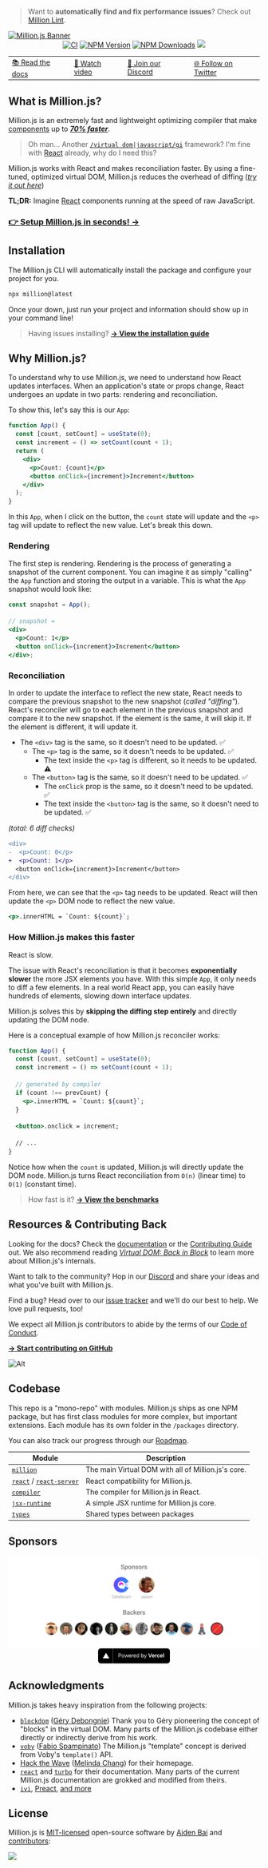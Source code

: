 > Want to **automatically find and fix performance issues**? Check out [Million Lint](https://million.dev/).

<a href="https://million.dev">
  <img src="https://raw.githubusercontent.com/aidenybai/million/main/.github/assets/banner.png" alt="Million.js Banner" />
</a>

<div align="center">
  <a href="https://img.shields.io/github/actions/workflow/status/aidenybai/million/ci.yml?branch=main" target="_blank"><img src="https://img.shields.io/github/actions/workflow/status/aidenybai/million/ci.yml?branch=main&style=flat&colorA=000000&colorB=000000" alt="CI" /></a>
  <a href="https://www.npmjs.com/package/million" target="_blank"><img src="https://img.shields.io/npm/v/million?style=flat&colorA=000000&colorB=000000" alt="NPM Version" /></a>
    <a href="https://www.npmjs.com/package/million" target="_blank"><img src="https://img.shields.io/npm/dt/million.svg?style=flat&colorA=000000&colorB=000000" alt="NPM Downloads" /></a>
  <a href="https://discord.gg/X9yFbcV2rF" target="_blank"><img src="https://img.shields.io/discord/938129049539186758?style=flat&colorA=000000&colorB=000000&label=discord&logo=discord&logoColor=ffffff" /></a>

<table>
    <tbody>
      <tr>
        <td>
          <a href="https://million.dev/docs/introduction">📚 Read the docs</a>
        </td>
        <td>
          <a href="https://www.youtube.com/watch?v=VkezQMb1DHw">🎦 Watch video</a>
        </td>
        <td>
          <a href="https://million.dev/chat">💬 Join our Discord</a>
        </td>
        <td>
          <a href="https://twitter.com/milliondotjs">🌐 Follow on Twitter</a>
        </td>
      </tr>
    </tbody>
  </table>
</div>

## What is Million.js?

Million.js is an extremely fast and lightweight optimizing compiler that make [components](https://react.dev) up to [_**70% faster**_](https://krausest.github.io/js-framework-benchmark/current.html).

> Oh man... Another [`/virtual dom|javascript/gi`](https://regexr.com/6mr5f) framework? I'm fine with [React](https://reactjs.org) already, why do I need this?

Million.js works with React and makes reconciliation faster. By using a fine-tuned, optimized virtual DOM, Million.js reduces the overhead of diffing ([_try it out here_](https://demo.million.dev))

**TL;DR:** Imagine [React](https://react.dev) components running at the speed of raw JavaScript.

### [**👉 Setup Million.js in seconds! →**](https://million.dev/)

## Installation

The Million.js CLI will automatically install the package and configure your project for you.

```bash
npx million@latest
```

Once your down, just run your project and information should show up in your command line!

> Having issues installing? [**→ View the installation guide**](https://million.dev/docs/install)

## Why Million.js?

To understand why to use Million.js, we need to understand how React updates interfaces. When an application's state or props change, React undergoes an update in two parts: rendering and reconciliation.

To show this, let's say this is our `App`:

```jsx
function App() {
  const [count, setCount] = useState(0);
  const increment = () => setCount(count + 1);
  return (
    <div>
      <p>Count: {count}</p>
      <button onClick={increment}>Increment</button>
    </div>
  );
}
```

In this `App`, when I click on the button, the `count` state will update and the `<p>` tag will update to reflect the new value. Let's break this down.

### Rendering

The first step is rendering. Rendering is the process of generating a snapshot of the current component. You can imagine it as simply "calling" the `App` function and storing the output in a variable. This is what the `App` snapshot would look like:

```jsx
const snapshot = App();

// snapshot =
<div>
  <p>Count: 1</p>
  <button onClick={increment}>Increment</button>
</div>;
```

### Reconciliation

In order to update the interface to reflect the new state, React needs to compare the previous snapshot to the new snapshot (_called "diffing"_). React's reconciler will go to each element in the previous snapshot and compare it to the new snapshot. If the element is the same, it will skip it. If the element is different, it will update it.

- The `<div>` tag is the same, so it doesn't need to be updated. ✅
  - The `<p>` tag is the same, so it doesn't needs to be updated. ✅
    - The text inside the `<p>` tag is different, so it needs to be updated. ⚠ ️
  - The `<button>` tag is the same, so it doesn't need to be updated. ✅
    - The `onClick` prop is the same, so it doesn't need to be updated. ✅
    - The text inside the `<button>` tag is the same, so it doesn't need to be updated. ✅

_(total: 6 diff checks)_

```diff
<div>
-  <p>Count: 0</p>
+  <p>Count: 1</p>
  <button onClick={increment}>Increment</button>
</div>
```

From here, we can see that the `<p>` tag needs to be updated. React will then update the `<p>` DOM node to reflect the new value.

```jsx
<p>.innerHTML = `Count: ${count}`;
```

### How Million.js makes this faster

React is slow.

The issue with React's reconciliation is that it becomes **exponentially slower** the more JSX elements you have. With this simple `App`, it only needs to diff a few elements. In a real world React app, you can easily have hundreds of elements, slowing down interface updates.

Million.js solves this by **skipping the diffing step entirely** and directly updating the DOM node.

Here is a conceptual example of how Million.js reconciler works:

```jsx
function App() {
  const [count, setCount] = useState(0);
  const increment = () => setCount(count + 1);

  // generated by compiler
  if (count !== prevCount) {
    <p>.innerHTML = `Count: ${count}`;
  }

  <button>.onclick = increment;

  // ...
}
```

Notice how when the `count` is updated, Million.js will directly update the DOM node. Million.js turns React reconciliation from `O(n)` (linear time) to `O(1)` (constant time).

> How fast is it? [**→ View the benchmarks**](https://krausest.github.io/js-framework-benchmark/current.html)

## Resources & Contributing Back

Looking for the docs? Check the [documentation](https://million.dev) or the [Contributing Guide](https://github.com/aidenybai/million/blob/main/.github/CONTRIBUTING.md) out. We also recommend reading [_Virtual DOM: Back in Block_](https://million.dev/blog/virtual-dom) to learn more about Million.js's internals.

Want to talk to the community? Hop in our [Discord](https://discord.gg/X9yFbcV2rF) and share your ideas and what you've built with Million.js.

Find a bug? Head over to our [issue tracker](https://github.com/aidenybai/million/issues) and we'll do our best to help. We love pull requests, too!

We expect all Million.js contributors to abide by the terms of our [Code of Conduct](https://github.com/aidenybai/million/blob/main/.github/CODE_OF_CONDUCT.md).

[**→ Start contributing on GitHub**](https://github.com/aidenybai/million/blob/main/.github/CONTRIBUTING.md)

![Alt](https://repobeats.axiom.co/api/embed/74a4b271e2a24c2cb08c897cfc1dfe155e0e1c1e.svg 'Repobeats analytics image')

## Codebase

This repo is a "mono-repo" with modules. Million.js ships as one NPM package, but has first class modules for more complex, but important extensions. Each module has its own folder in the `/packages` directory.

You can also track our progress through our [Roadmap](https://github.com/users/aidenybai/projects/5/views/1?layout=roadmap).

| Module                                                                                                                                                            | Description                                         |
| ----------------------------------------------------------------------------------------------------------------------------------------------------------------- | --------------------------------------------------- |
| [`million`](https://github.com/aidenybai/million/tree/main/packages/million)                                                                                      | The main Virtual DOM with all of Million.js's core. |
| [`react`](https://github.com/aidenybai/million/tree/main/packages/react) / [`react-server`](https://github.com/aidenybai/million/tree/main/packages/react-server) | React compatibility for Million.js.                 |
| [`compiler`](https://github.com/aidenybai/million/tree/main/packages/compiler)                                                                                    | The compiler for Million.js in React.               |
| [`jsx-runtime`](https://github.com/aidenybai/million/tree/main/packages/jsx-runtime)                                                                              | A simple JSX runtime for Million.js core.           |
| [`types`](https://github.com/aidenybai/million/tree/main/packages/types)                                                                                          | Shared types between packages                       |

## Sponsors

<p align="center">
  <a href="https://github.com/sponsors/aidenybai">
    <img src="https://raw.githubusercontent.com/aidenybai/aidenybai/master/sponsors.svg" />
  </a>
  <a href="https://vercel.com?utm_source=millionjs&utm_campaign=oss"><img height="30" src="https://raw.githubusercontent.com/abumalick/powered-by-vercel/master/powered-by-vercel.svg" /></a>
</p>

## Acknowledgments

Million.js takes heavy inspiration from the following projects:

- [`blockdom`](https://github.com/ged-odoo/blockdom) ([Géry Debongnie](https://github.com/ged-odoo))
  Thank you to Géry pioneering the concept of "blocks" in the virtual DOM. Many parts of the Million.js codebase either directly or indirectly derive from his work.
- [`voby`](https://github.com/vobyjs/voby) ([Fabio Spampinato](https://github.com/fabiospampinato))
  The Million.js "template" concept is derived from Voby's `template()` API.
- [Hack the Wave](https://hackthewave.com) ([Melinda Chang](https://github.com/melindachang)) for their homepage.
- [`react`](https://react.dev) and [`turbo`](https://turbo.build) for their documentation. Many parts of the current Million.js documentation are grokked and modified from theirs.
- [`ivi`](https://github.com/localvoid/ivi), [Preact](https://github.com/preactjs/preact), [and more](https://krausest.github.io/js-framework-benchmark/2021/table_chrome_96.0.4664.45.html)

## License

Million.js is [MIT-licensed](LICENSE) open-source software by [Aiden Bai](https://aiden.mov) and [contributors](https://github.com/aidenybai/million/graphs/contributors):

<a href="https://github.com/aidenybai/million/graphs/contributors">
  <img src="https://contrib.rocks/image?repo=aidenybai/million" />
</a>
